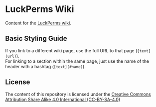 # LuckPerms Wiki

Content for the [LuckPerms wiki](https://github.com/lucko/LuckPerms/wiki).

## Basic Styling Guide
If you link to a different wiki page, use the full URL to that page (`[text](url)`).  
For linking to a section within the same page, just use the name of the header with a hashtag (`[text](#name)`).

## License
The content of this repository is licensed under the [Creative Commons Attribution Share Alike 4.0 International (CC-BY-SA-4.0)](https://github.com/LuckPerms/wiki/blob/master/LICENSE.txt)
